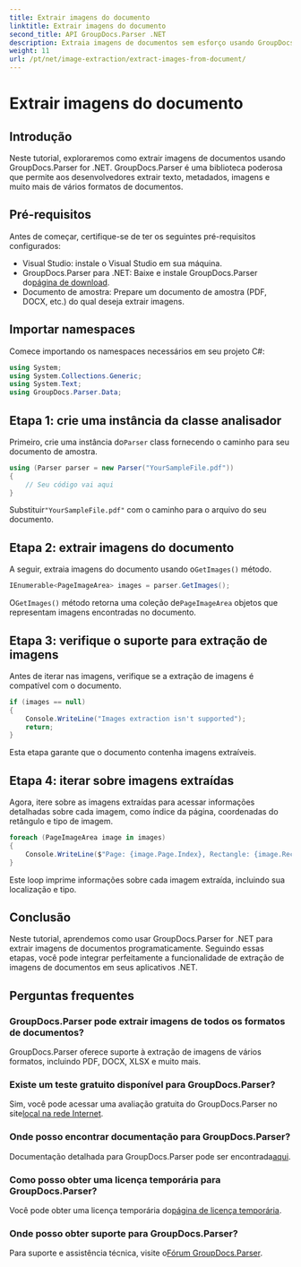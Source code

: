 ```yaml
---
title: Extrair imagens do documento
linktitle: Extrair imagens do documento
second_title: API GroupDocs.Parser .NET
description: Extraia imagens de documentos sem esforço usando GroupDocs.Parser for .NET. Seus recursos de processamento de documentos e agilizam as tarefas de extração de imagens com eficiência.
weight: 11
url: /pt/net/image-extraction/extract-images-from-document/
---
```


# Extrair imagens do documento

## Introdução
Neste tutorial, exploraremos como extrair imagens de documentos usando GroupDocs.Parser for .NET. GroupDocs.Parser é uma biblioteca poderosa que permite aos desenvolvedores extrair texto, metadados, imagens e muito mais de vários formatos de documentos.
## Pré-requisitos
Antes de começar, certifique-se de ter os seguintes pré-requisitos configurados:
- Visual Studio: instale o Visual Studio em sua máquina.
-  GroupDocs.Parser para .NET: Baixe e instale GroupDocs.Parser do[página de download](https://releases.groupdocs.com/parser/net/).
- Documento de amostra: Prepare um documento de amostra (PDF, DOCX, etc.) do qual deseja extrair imagens.

## Importar namespaces
Comece importando os namespaces necessários em seu projeto C#:
```csharp
using System;
using System.Collections.Generic;
using System.Text;
using GroupDocs.Parser.Data;
```
## Etapa 1: crie uma instância da classe analisador
 Primeiro, crie uma instância do`Parser` class fornecendo o caminho para seu documento de amostra.
```csharp
using (Parser parser = new Parser("YourSampleFile.pdf"))
{
    // Seu código vai aqui
}
```
 Substituir`"YourSampleFile.pdf"` com o caminho para o arquivo do seu documento.
## Etapa 2: extrair imagens do documento
 A seguir, extraia imagens do documento usando o`GetImages()` método.
```csharp
IEnumerable<PageImageArea> images = parser.GetImages();
```
 O`GetImages()` método retorna uma coleção de`PageImageArea` objetos que representam imagens encontradas no documento.
## Etapa 3: verifique o suporte para extração de imagens
Antes de iterar nas imagens, verifique se a extração de imagens é compatível com o documento.
```csharp
if (images == null)
{
    Console.WriteLine("Images extraction isn't supported");
    return;
}
```
Esta etapa garante que o documento contenha imagens extraíveis.
## Etapa 4: iterar sobre imagens extraídas
Agora, itere sobre as imagens extraídas para acessar informações detalhadas sobre cada imagem, como índice da página, coordenadas do retângulo e tipo de imagem.
```csharp
foreach (PageImageArea image in images)
{
    Console.WriteLine($"Page: {image.Page.Index}, Rectangle: {image.Rectangle}, Type: {image.FileType}");
}
```
Este loop imprime informações sobre cada imagem extraída, incluindo sua localização e tipo.

## Conclusão
Neste tutorial, aprendemos como usar GroupDocs.Parser for .NET para extrair imagens de documentos programaticamente. Seguindo essas etapas, você pode integrar perfeitamente a funcionalidade de extração de imagens de documentos em seus aplicativos .NET.

## Perguntas frequentes
### GroupDocs.Parser pode extrair imagens de todos os formatos de documentos?
GroupDocs.Parser oferece suporte à extração de imagens de vários formatos, incluindo PDF, DOCX, XLSX e muito mais.
### Existe um teste gratuito disponível para GroupDocs.Parser?
 Sim, você pode acessar uma avaliação gratuita do GroupDocs.Parser no site[local na rede Internet](https://releases.groupdocs.com/).
### Onde posso encontrar documentação para GroupDocs.Parser?
 Documentação detalhada para GroupDocs.Parser pode ser encontrada[aqui](https://tutorials.groupdocs.com/parser/net/).
### Como posso obter uma licença temporária para GroupDocs.Parser?
 Você pode obter uma licença temporária do[página de licença temporária](https://purchase.groupdocs.com/temporary-license/).
### Onde posso obter suporte para GroupDocs.Parser?
 Para suporte e assistência técnica, visite o[Fórum GroupDocs.Parser](https://forum.groupdocs.com/c/parser/17).